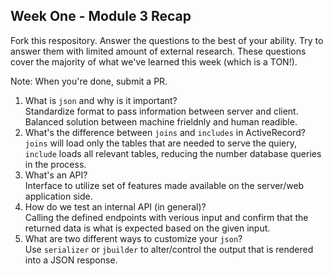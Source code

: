 ## Week One - Module 3 Recap

Fork this respository. Answer the questions to the best of your ability. Try to answer them with limited amount of external research. These questions cover the majority of what we've learned this week (which is a TON!). 

Note: When you're done, submit a PR. 

1. What is `json` and why is it important?  
Standardize format to pass information between server and client. Balanced solution between machine frieldnly and human readible.
2. What's the difference between `joins` and `includes` in ActiveRecord?  
`joins` will load only the tables that are needed to serve the quiery, `include` loads all relevant tables, reducing the number database queries in the process.
3. What's an API?  
Interface to utilize set of features made available on the server/web application side.
4. How do we test an internal API (in general)?  
Calling the defined endpoints with verious input and confirm that the returned data is what is expected based on the given input.
5. What are two different ways to customize your `json`?  
Use `serializer` or `jbuilder` to alter/control the output that is rendered into a JSON response.
